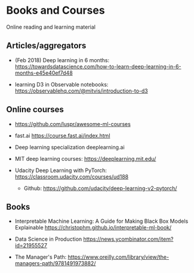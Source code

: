 # Books and Courses

Online reading and learning material

## Articles/aggregators
- (Feb 2018) Deep learning in 6 months: https://towardsdatascience.com/how-to-learn-deep-learning-in-6-months-e45e40ef7d48
 
- learning D3 in Observable notebooks: https://observablehq.com/@mitvis/introduction-to-d3


## Online courses

- https://github.com/luspr/awesome-ml-courses

- fast.ai https://course.fast.ai/index.html

- Deep learning specialization deeplearning.ai

- MIT deep learning courses: https://deeplearning.mit.edu/

- Udacity Deep Learning with PyTorch: https://classroom.udacity.com/courses/ud188
  - Github: https://github.com/udacity/deep-learning-v2-pytorch/
 
## Books

- Interpretable Machine Learning:
A Guide for Making Black Box Models Explainable https://christophm.github.io/interpretable-ml-book/

- Data Science in Production https://news.ycombinator.com/item?id=21955527

- The Manager's Path: https://www.oreilly.com/library/view/the-managers-path/9781491973882/
